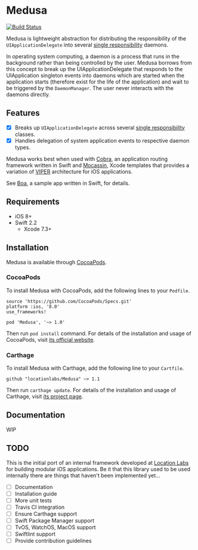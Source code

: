 # Medusa

[![Build Status](https://travis-ci.org/locationlabs/Medusa.svg?branch=master)](https://travis-ci.org/locationlabs/Medusa)

Medusa is lightweight abstraction for distributing the responsibility of the
`UIApplicationDelegate` into several [single responsibility][1] daemons.

In operating system computing, a daemon is a process that runs in the background rather than being
controlled by the user. Medusa borrows from this concept to break up the UIApplicationDelegate
that responds to the UIApplication singleton events into daemons which are started when the application
starts (therefore exist for the life of the application) and wait to be triggered by the `DaemonManager`.
The user never interacts with the daemons directly.

## Features
- [X] Breaks up `UIApplicationDelegate` across several [single responsibility][1] classes.
- [X] Handles delegation of system application events to respective daemon types.

Medusa works best when used with [Cobra][2], an application routing framework written in Swift
and [Mocassin][3], Xcode templates that provides a variation of [VIPER][4] architecture for iOS
applications.

See [Boa][5], a sample app written in Swift, for details.

## Requirements
- iOS 8+
- Swift 2.2
	- Xcode 7.3+

## Installation
Medusa is available through [CocoaPods](https://cocoapods.org).

### CocoaPods

To install Medusa with CocoaPods, add the following lines to your `Podfile`.

    source 'https://github.com/CocoaPods/Specs.git'
    platform :ios, '8.0'
    use_frameworks!

    pod 'Medusa', '~> 1.0'

Then run `pod install` command. For details of the installation and usage of CocoaPods, visit [its official website](https://cocoapods.org).

### Carthage

To install Medusa with Carthage, add the following line to your `Cartfile`.

```
github "locationlabs/Medusa" ~> 1.1
```

Then run `carthage update`. For details of the installation and usage of Carthage, visit [its project page](https://github.com/Carthage/Carthage).

## Documentation
WIP

## TODO
This is the initial port of an internal framework developed at [Location Labs][6] for building
modular iOS applications. Be it that this library used to be used internally there are things
that haven't been implemented yet...

- [ ] Documentation
- [ ] Installation guide
- [ ] More unit tests
- [ ] Travis CI integration
- [ ] Ensure Carthage support
- [ ] Swift Package Manager support
- [ ] TvOS, WatchOS, MacOS support
- [ ] Swiftlint support
- [ ] Provide contribution guidelines

[1]: https://en.wikipedia.org/wiki/Single_responsibility_principle
[2]: https://github.com/locationlabs/Cobra
[3]: https://github.com/locationlabs/Moccasin
[4]: http://mutualmobile.github.io/blog/2013/12/04/viper-introduction/
[5]: https://github.com/locationlabs/Boa
[6]: http://www.locationlabs.com/
